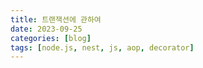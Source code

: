 ```yaml
---
title: 트랜잭션에 관하여
date: 2023-09-25
categories: [blog]
tags: [node.js, nest, js, aop, decorator]
---
```


